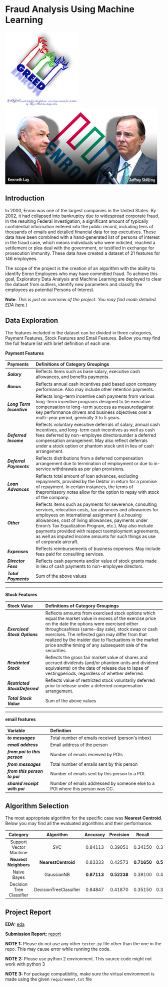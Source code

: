 # Fraud Analysis Using Machine Learning

![banner](img/enron_greed.jpg) ![banner](img/guilty.jpg)

## Introduction
In 2000, Enron was one of the largest companies in the United States. By 2002, it had collapsed into bankruptcy due to widespread corporate fraud. In the resulting Federal investigation, a significant amount of typically confidential information entered into the public record, including tens of thousands of emails and detailed financial data for top executives. These data have been combined with a hand-generated list of persons of interest in the fraud case, which means individuals who were indicted, reached a settlement or plea deal with the government, or testified in exchange for prosecution immunity. These data have created a dataset of 21 features for 146 employees.

The scope of the project is the creation of an algorithm with the ability to identify Enron Employees who may have committed fraud. To achieve this goal, Exploratory Data Analysis and Machine Learning are deployed to clear the dataset from outliers, identify new parameters and classify the employees as potential Persons of Interest.

**Note**: *This is just an overview of the project. You may find mode detailed EDA [here](https://github.com/MayukhSobo/EnronFraud/blob/master/eda.ipynb).*)
## Data Exploration

The features included in the dataset can be divided in three categories, Payment Features, Stock Features and Email Features. Bellow you may find the full feature list with  brief definition of each one.

**Payment Features**

| Payments            | Definitions of Category Groupings                                                                                                                                                                                                                                                                                                                                                                                                |
|:--------------------|:---------------------------------------------------------------------------------------------------------------------------------------------------------------------------------------------------------------------------------------------------------------------------------------------------------------------------------------------------------------------------------------------------------------------------------|
| ***Salary***              | Reflects items such as base salary, executive cash allowances, and benefits payments.                                                                                                                                                                                                                                                                                                                                            |
| ***Bonus***               | Reflects annual cash incentives paid based upon company performance. Also may include other retention payments.                                                                                                                                                                                                                                                                                                                  |
| ***Long Term Incentive*** | Reflects long-term incentive cash payments from various long-term incentive programs designed to tie executive compensation to long-term success as measuredagainst key performance drivers and business objectives over a multi-year period, generally 3 to 5 years.                                                                                                                                                            |
| ***Deferred Income***     | Reflects voluntary executive deferrals of salary, annual cash incentives, and long-term cash incentives as well as cash fees deferred by non-employee directorsunder a deferred compensation arrangement. May also reflect deferrals under a stock option or phantom stock unit in lieu of cash arrangement.                                                                                                                     |
| ***Deferral Payments***   | Reflects distributions from a deferred compensation arrangement due to termination of employment or due to in-service withdrawals as per plan provisions.                                                                                                                                                                                                                                                                        |
| ***Loan Advances***       | Reflects total amount of loan advances, excluding repayments, provided by the Debtor in return for a promise of repayment. In certain instances, the terms of thepromissory notes allow for the option to repay with stock of the company.                                                                                                                                                                                       |
| ***Other***               | Reflects items such as payments for severence, consulting services, relocation costs, tax advances and allowances for employees on international assignment (i.e.housing allowances, cost of living allowances, payments under Enron’s Tax Equalization Program, etc.). May also include payments provided with respect toemployment agreements, as well as imputed income amounts for such things as use of corporate aircraft. |
| ***Expenses***            | Reflects reimbursements of business expenses. May include fees paid for consulting services.                                                                                                                                                                                                                                                                                                                                     |
| ***Director Fees***       | Reflects cash payments and/or value of stock grants made in lieu of cash payments to non-employee directors.                                                                                                                                                                                                                                                                                                                     |
| ***Total Payments***      | Sum of the above values                                                                                                                                                                                                                                                                                                                                                                                                         |
***

**Stock Features**

| Stock Value              | Definitions of Category Groupings                                                                                                                                                                                                                                                                                                                                                       |
|:--------------------------|:-----------------------------------------------------------------------------------------------------------------------------------------------------------------------------------------------------------------------------------------------------------------------------------------------------------------------------------------------------------------------------------------|
| ***Exercised Stock Options***  | Reflects amounts from exercised stock options which equal the market value in excess of the exercise price on the date the options were exercised either throughcashless (same-day sale), stock swap or cash exercises. The reflected gain may differ from that realized by the insider due to fluctuations in the market price andthe timing of any subsequent sale of the securities. |
| ***Restricted Stock***         | Reflects the gross fair market value of shares and accrued dividends (and/or phantom units and dividend equivalents) on the date of release due to lapse of vestingperiods, regardless of whether deferred.                                                                                                                                                                             |
| ***Restricted StockDeferred*** | Reflects value of restricted stock voluntarily deferred prior to release under a deferred compensation arrangement.                                                                                                                                                                                                                                                                     |
| ***Total Stock Value***        | Sum of the above values                                                                                                                                                                                                                                                                                                                                                                 |
***

**email features**

| Variable                      | Definition                                                                    |
|:------------------------------|:------------------------------------------------------------------------------|
| ***to messages***             | Total number of emails received (person's inbox)                              |
| ***email address***           | Email address of the person                                                   |
| ***from poi to this person*** | Number of emails received by POIs                                             |
| ***from messages***           | Total number of emails sent by this person                                    |
| ***from this person to poi*** | Number of emails sent by this person to a POI.                                |
| ***shared receipt with poi*** | Number of emails addressed by someone else to a POI where this person was CC. |
## Algorithm Selection

The most appropriate algorithm for the specific case was **Nearest Centroid**. Below you may find all the evaluated algorithms and their performance.

|           Category           |        Algorithm       |   Accuracy  |  Precision  |    Recall   |      F1     |      F2     |
|:----------------------------:|:----------------------:|:-----------:|:-----------:|:-----------:|:-----------:|:-----------:|
|    Support Vector Machine    |           SVC          | 0.84113 | 0.39051 |   0.34150   |   0.36436   |   0.35029   |
| **Nearest Neighbors**        | **NearestCentroid**    | 0.83333     | 0.42573     | **0.71650** | **0.53410** | **0.63039** |
| Naive Bayes | GaussianNB | **0.87113**     | **0.52238**     | 0.39100     | 0.44724     | 0.41171     |
| Decision Tree Classifier       | DecisionTreeClassifier    | 0.84847     | 0.41870    | 0.35150 | 0.38217 | 0.36316 |

## Project Report

**EDA:**  [eda](eda.ipynb)

**Submission Report:**  [report](https://github.com/MayukhSobo/EnronFraud/raw/master/Enron%20Submission%20Free.pdf)


**NOTE 1:** Please do not use any other ```tester.py``` file other than the one in the repo. This may cause error while running the code.

**NOTE 2:** Please use python 2 environment. This source code might not work with python 3

**NOTE 3:** For package compatibility, make sure the virtual environment is made using the given ```requirement.txt``` file
